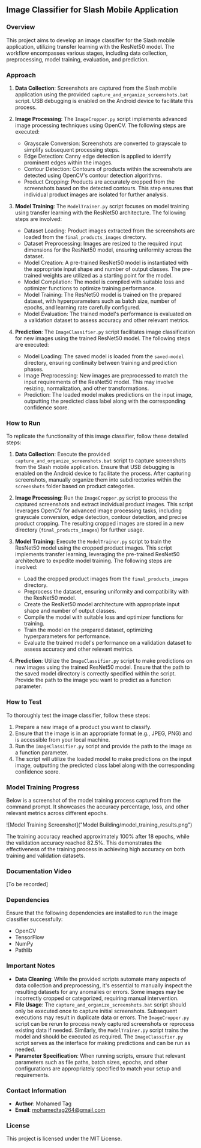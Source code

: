 ## Image Classifier for Slash Mobile Application

### Overview
This project aims to develop an image classifier for the Slash mobile application, utilizing transfer learning with the ResNet50 model. The workflow encompasses various stages, including data collection, preprocessing, model training, evaluation, and prediction.

### Approach
1. **Data Collection**: Screenshots are captured from the Slash mobile application using the provided `capture_and_organize_screenshots.bat` script. USB debugging is enabled on the Android device to facilitate this process.

2. **Image Processing**: The `ImageCropper.py` script implements advanced image processing techniques using OpenCV. The following steps are executed:
    - Grayscale Conversion: Screenshots are converted to grayscale to simplify subsequent processing steps.
    - Edge Detection: Canny edge detection is applied to identify prominent edges within the images.
    - Contour Detection: Contours of products within the screenshots are detected using OpenCV's contour detection algorithms.
    - Product Cropping: Products are accurately cropped from the screenshots based on the detected contours. This step ensures that individual product images are isolated for further analysis.

3. **Model Training**: The `ModelTrainer.py` script focuses on model training using transfer learning with the ResNet50 architecture. The following steps are involved:
    - Dataset Loading: Product images extracted from the screenshots are loaded from the `final_products_images` directory.
    - Dataset Preprocessing: Images are resized to the required input dimensions for the ResNet50 model, ensuring uniformity across the dataset.
    - Model Creation: A pre-trained ResNet50 model is instantiated with the appropriate input shape and number of output classes. The pre-trained weights are utilized as a starting point for the model.
    - Model Compilation: The model is compiled with suitable loss and optimizer functions to optimize training performance.
    - Model Training: The ResNet50 model is trained on the prepared dataset, with hyperparameters such as batch size, number of epochs, and learning rate carefully configured.
    - Model Evaluation: The trained model's performance is evaluated on a validation dataset to assess accuracy and other relevant metrics.

4. **Prediction**: The `ImageClassifier.py` script facilitates image classification for new images using the trained ResNet50 model. The following steps are executed:
    - Model Loading: The saved model is loaded from the `saved-model` directory, ensuring continuity between training and prediction phases.
    - Image Preprocessing: New images are preprocessed to match the input requirements of the ResNet50 model. This may involve resizing, normalization, and other transformations.
    - Prediction: The loaded model makes predictions on the input image, outputting the predicted class label along with the corresponding confidence score.

### How to Run
To replicate the functionality of this image classifier, follow these detailed steps:

1. **Data Collection**: Execute the provided `capture_and_organize_screenshots.bat` script to capture screenshots from the Slash mobile application. Ensure that USB debugging is enabled on the Android device to facilitate the process. After capturing screenshots, manually organize them into subdirectories within the `screenshots` folder based on product categories.

2. **Image Processing**: Run the `ImageCropper.py` script to process the captured screenshots and extract individual product images. This script leverages OpenCV for advanced image processing tasks, including grayscale conversion, edge detection, contour detection, and precise product cropping. The resulting cropped images are stored in a new directory (`final_products_images`) for further usage.

3. **Model Training**: Execute the `ModelTrainer.py` script to train the ResNet50 model using the cropped product images. This script implements transfer learning, leveraging the pre-trained ResNet50 architecture to expedite model training. The following steps are involved:
    - Load the cropped product images from the `final_products_images` directory.
    - Preprocess the dataset, ensuring uniformity and compatibility with the ResNet50 model.
    - Create the ResNet50 model architecture with appropriate input shape and number of output classes.
    - Compile the model with suitable loss and optimizer functions for training.
    - Train the model on the prepared dataset, optimizing hyperparameters for performance.
    - Evaluate the trained model's performance on a validation dataset to assess accuracy and other relevant metrics.

4. **Prediction**: Utilize the `ImageClassifier.py` script to make predictions on new images using the trained ResNet50 model. Ensure that the path to the saved model directory is correctly specified within the script. Provide the path to the image you want to predict as a function parameter.

### How to Test
To thoroughly test the image classifier, follow these steps:

1. Prepare a new image of a product you want to classify.
2. Ensure that the image is in an appropriate format (e.g., JPEG, PNG) and is accessible from your local machine.
3. Run the `ImageClassifier.py` script and provide the path to the image as a function parameter.
4. The script will utilize the loaded model to make predictions on the input image, outputting the predicted class label along with the corresponding confidence score.

### Model Training Progress
Below is a screenshot of the model training process captured from the command prompt. It showcases the accuracy percentage, loss, and other relevant metrics across different epochs.

![Model Training Screenshot]("Model Building/model_training_results.png")

The training accuracy reached approximately 100% after 18 epochs, while the validation accuracy reached 82.5%. This demonstrates the effectiveness of the training process in achieving high accuracy on both training and validation datasets.



### Documentation Video
[To be recorded]

### Dependencies
Ensure that the following dependencies are installed to run the image classifier successfully:
- OpenCV
- TensorFlow
- NumPy
- Pathlib

### Important Notes
- **Data Cleaning**: While the provided scripts automate many aspects of data collection and preprocessing, it's essential to manually inspect the resulting datasets for any anomalies or errors. Some images may be incorrectly cropped or categorized, requiring manual intervention.
- **File Usage**: The `capture_and_organize_screenshots.bat` script should only be executed once to capture initial screenshots. Subsequent executions may result in duplicate data or errors. The `ImageCropper.py` script can be rerun to process newly captured screenshots or reprocess existing data if needed. Similarly, the `ModelTrainer.py` script trains the model and should be executed as required. The `ImageClassifier.py` script serves as the interface for making predictions and can be run as needed.
- **Parameter Specification**: When running scripts, ensure that relevant parameters such as file paths, batch sizes, epochs, and other configurations are appropriately specified to match your setup and requirements.

### Contact Information
- **Author**: Mohamed Tag
- **Email**: mohamedtag264@gmail.com

### License
This project is licensed under the MIT License.

